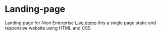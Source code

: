 # Landing-page
Landing page for Nion Enterprise
[Live demo](https://mursalinir.github.io/Landing-page/)
this a single page static and responsive website using HTML and CSS
